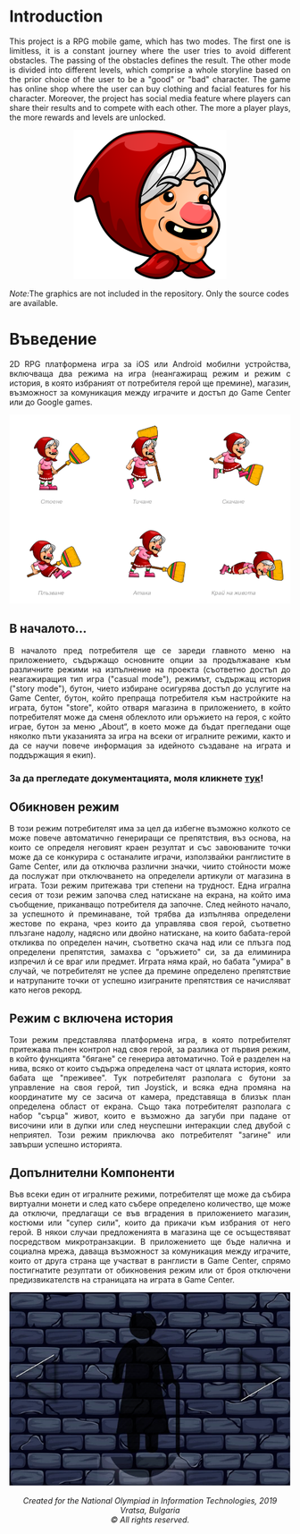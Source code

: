 # Introduction

<p align = "justify">
This project is a RPG mobile game, which has two modes. The first one is limitless, it is a constant journey where the user tries to avoid different obstacles. The passing of the obstacles defines the result. The other mode is divided into different levels, which comprise a whole storyline based on the prior choice of the user to be a "good" or "bad" character. The game has online shop where the user can buy clothing and facial features for his character. Moreover, the project has social media feature where players can share their results and to compete with each other. The more a player plays, the more rewards and levels are unlocked.
</p>

<p align = "center">
  <img src = "https://github.com/StanArts/The-adventures-of-the-Slavonic-grandmother-TASG/blob/master/info-media/Logo_Newer.png"></img>
</p>

<p><i>Note:</i>The graphics are not included in the repository. Only the source codes are available.</p>

# Въведение

<p align = "justify"> 
2D RPG платформена игра за iOS или Android мобилни устройства,
включваща два режима на игра (неангажиращ режим и режим с история,
в която избраният от потребителя герой ще премине), магазин,
възможност за комуникация между играчите и достъп до Game Center или до Google games.
</p>

<p align = "center">
  <img src = "https://github.com/StanArts/The-adventures-of-the-Slavonic-grandmother-TASG/blob/master/info-media/animStates.PNG"></img>
</p>

## В началото...

<p align = "justify">
В началото пред потребителя ще се зареди главното меню на приложението, съдържащо основните опции за продължаване към различните режими на изпълнение на проекта (съответно достъп до неагажиращия тип игра ("casual mode"), режимът, съдържащ история ("story mode"), бутон, чието избиране осигурява достъп до услугите на Game Center, бутон, който препраща потребителя към настройките на играта, бутон "store", който отваря магазина в приложението, в който потребителят може да сменя облеклото или оръжието на героя, с който играе, бутон за меню „About“, в което може да бъдат прегледани още няколко пъти указанията за игра на всеки от игралните режими, както и да се научи повече информация за идейното създаване на играта и поддържащия я екип).
</p>

### За да прегледате документацията, моля кликнете [тук](../master/Documentation/)!

## Обикновен режим

<p align = "justify"> 
В този режим потребителят има за цел да избегне възможно колкото се може повече автоматично
генериращи се препятствия, въз основа, на които се определя неговият краен резултат и със 
завоюваните точки може да се конкурира с останалите играчи, използвайки ранглистите в Game Center,
или да отключва различни значки, чиито стойности може да послужат при отключването на определели 
артикули от магазина в играта. Този режим притежава три степени на трудност. Една игрална сесия 
от този режим започва след натискане на екрана, на който има съобщение, приканващо потребителя да започне. 
След нейното начало, за успешното ѝ преминаване, той трябва да изпълнява определени жестове по екрана, 
чрез които да управлява своя герой, съответно плъзгане надолу, надясно или двойно натискане, 
на които бабата-герой откликва по определен начин, съответно скача над или се плъзга под определени препятстия, 
замахва с "оръжието" си, за да елиминира изпречил ѝ се враг или предмет. Играта няма край, но бабата "умира" в случай,
че потребителят не успее да премине определено препятствие и натрупаните точки от успешно изиграните препятствия се 
начисляват като негов рекорд.
</p>

## Режим с включена история

<p align = "justify"> 
Този режим представлява платформена игра, в която потребителят притежава пълен контрол над своя герой, за разлика
от първия режим, в който функцията "бягане" се генерира автоматично. Той е разделен на нива, всяко от които съдържа
определена част от цялата история, която бабата ще "преживее". Тук потребителят разполага с бутони за управление на 
своя герой, тип Joystick, и всяка една промяна на координатите му се засича от камера, представяща в близък план 
определена област от екрана. Също така потребителят разполага с набор "сърца" живот, които е възможно да загуби при
падане от височини или в дупки или след неуспешни интеракции след двубой с неприятел. Този режим приключва ако потребителят "загине" или завърши успешно историята.
</p>

## Допълнителни Компоненти

<p align = "justify"> 
Във всеки един от игралните режими, потребителят ще може да събира виртуални монети и след като събере определено количество, ще може да отключи, предлагащи се във вградения в приложението магазин, костюми или "супер сили", които да прикачи към избрания от него герой. В някои случаи предложенията в магазина ще се осъществяват посредством микротранзакции. В приложението ще бъде налична и социална мрежа, даваща възможност за комуникация между играчите, които от друга страна ще участват в ранглисти в Game Center, спрямо постигнатите резултати от обикновения режим или от броя отключени предизвикателств на страницата на играта в Game Center.
</p>

<p align = "center">
  <img src = "info-media/store.png">
</p>

<p align = "center">
<i>Created for the National Olympiad in Information Technologies, 2019 </br>
Vratsa, Bulgaria</br>
© All rights reserved.</i>
</p>